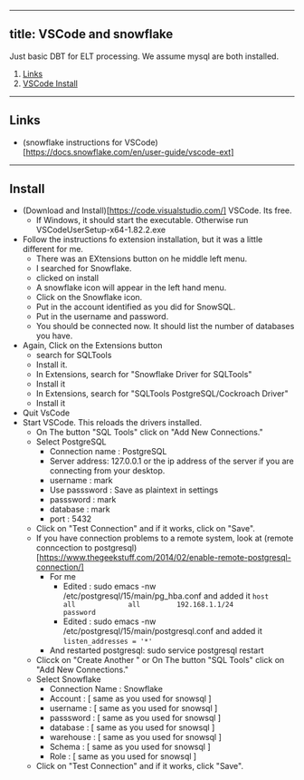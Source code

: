 -----
title: VSCode and snowflake
----



  
  
Just basic DBT for ELT processing. We assume mysql are both installed.

1.  [Links](#links)
2.  [VSCode Install](#install)

* * *

<a name=links></a>Links
-----


*   (snowflake instructions for VSCode)[https://docs.snowflake.com/en/user-guide/vscode-ext]


* * *

<a name=install></a> Install
----------


* (Download and Install)[https://code.visualstudio.com/] VSCode. Its free.
   * If Windows, it should start the executable. Otherwise run VSCodeUserSetup-x64-1.82.2.exe
* Follow the instructions fo extension installation, but it was a little different for me.
   * There was an EXtensions button on he middle left menu.
   * I searched for Snowflake.
   * clicked on install
   * A snowflake icon will appear in the left hand menu.
   * Click on the Snowflake icon.
   * Put in the account identified as you did for SnowSQL.
   * Put in the username and password.
   * You should be connected now. It should list the number of databases you have.
* Again, Click on the Extensions button
   * search for SQLTools
   * Install it.
   * In Extensions, search for "Snowflake Driver for SQLTools"
   * Install it
   * In Extensions, search for "SQLTools PostgreSQL/Cockroach Driver"
   * Install it
* Quit VsCode
* Start VSCode. This reloads the drivers installed. 
   * On The button "SQL Tools" click on "Add New Connections."
   * Select PostgreSQL
      * Connection name : PostgreSQL
      * Server address: 127.0.0.1 or the ip address of the server if you are connecting from your desktop. 
      * username : mark
      * Use passsword : Save as plaintext in settings
      * passsword : mark
      * database : mark
      * port : 5432
   * Click on "Test Connection" and if it works, click on "Save".
   * If you have connection problems to a remote system, look at (remote conncection to postgresql)[https://www.thegeekstuff.com/2014/02/enable-remote-postgresql-connection/]
      * For me
         * Edited : sudo emacs -nw  /etc/postgresql/15/main/pg_hba.conf
	 and added it
	 ``` host    all             all         192.168.1.1/24           password ```
         * Edited : sudo emacs -nw /etc/postgresql/15/main/postgresql.conf
	 and added it
	 ```listen_addresses = '*'```
	 * And restarted postgresql: sudo service postgresql restart
   * Clicck on "Create Another " or On The button "SQL Tools" click on "Add New Connections."
   * Select Snowflake
      * Connection Name : Snowflake 
      * Account : [ same as you used for snowsql ]
      * username : [ same as you used for snowsql ]
      * passsword : [ same as you used for snowsql ]
      * database : [ same as you used for snowsql ]
      * warehouse : [ same as you used for snowsql ]
      * Schema : [ same as you used for snowsql ]
      * Role : [ same as you used for snowsql ]
   * Click on "Test Connection" and if it works, click "Save". 
   


